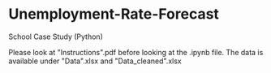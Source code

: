 # Unemployment-Rate-Forecast

School Case Study (Python)

Please look at "Instructions".pdf before looking at the .ipynb file. The data is available under "Data".xlsx and "Data_cleaned".xlsx
